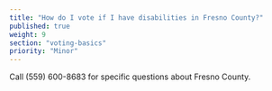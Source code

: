 ```yaml
---
title: "How do I vote if I have disabilities in Fresno County?"
published: true
weight: 9
section: "voting-basics"
priority: "Minor"
---
```


Call (559) 600-8683 for specific questions about Fresno County.  
